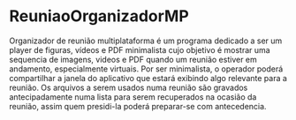 # ReuniaoOrganizadorMP
<p>Organizador de reunião multiplataforma é um programa dedicado a ser um player de figuras, vídeos e PDF minimalista cujo objetivo é mostrar uma sequencia de imagens, videos e PDF quando um reunião estiver em andamento, especialmente virtuais. Por ser minimalista, o operador poderá compartilhar a janela do aplicativo que estará exibindo algo relevante para a reunião. Os arquivos a serem usados numa reunião são gravados antecipadamente numa lista para serem recuperados na ocasião da reunião, assim quem presidi-la poderá preparar-se com antecedencia.</p>
